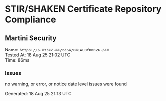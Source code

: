 # STIR/SHAKEN Certificate Repository Compliance

## Martini Security

Name: `https://p.mtsec.me/2e5a/OmIWEDf8KKZG.pem`\
Tested At: 18 Aug 25 21:02 UTC\
Time: 86ms

### Issues

no warning, or error, or notice date level issues were found

Generated: 18 Aug 25 21:13 UTC